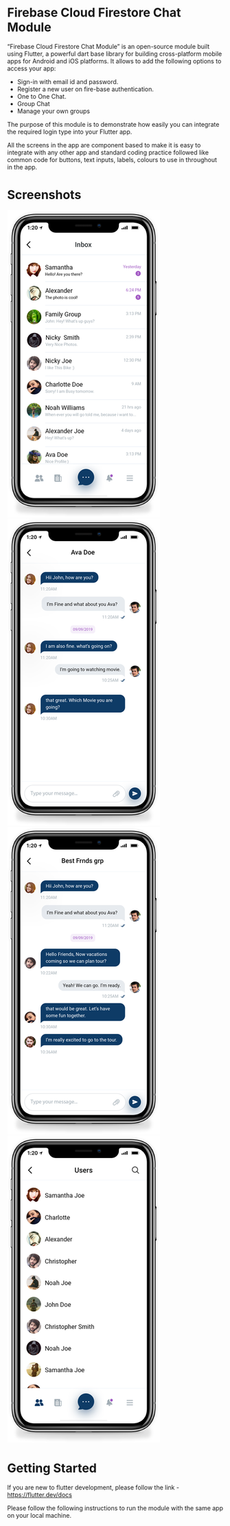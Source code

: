 # Firebase Cloud Firestore Chat Module

“Firebase Cloud Firestore Chat Module” is an open-source module built using Flutter, a powerful dart base library for building cross-platform mobile apps for Android and iOS platforms.
It allows to add the following options to access your app:

* Sign-in with email id and password.
* Register a new user on fire-base authentication.
* One to One Chat.
* Group Chat
* Manage your own groups

The purpose of this module is to demonstrate how easily you can integrate the required login type into your Flutter app.

All the screens in the app are component based to make it is easy to integrate with any other app and standard coding practice followed like common code for buttons, text inputs, labels, colours to use in throughout in the app.

# Screenshots

![Alt text](/screens/f_inbox.png?raw=true)
![Alt text](/screens/f_single_chat.png?raw=true)
![Alt text](/screens/f_group_chat.png?raw=true)
![Alt text](/screens/f_user_list.png?raw=true)

# Getting Started

If you are new to flutter development, please follow the link - https://flutter.dev/docs

Please follow the following instructions to run the module with the same app on your local machine.
